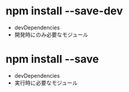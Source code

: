 # npm install --save-dev
- devDependencies
- 開発時にのみ必要なモジュール

# npm install --save
- devDependencies
- 実行時に必要なモジュール